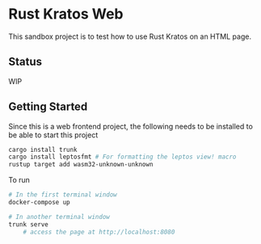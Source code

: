 # Rust Kratos Web

This sandbox project is to test how to use Rust Kratos on an HTML page.

## Status

WIP

## Getting Started

Since this is a web frontend project, the following needs to be installed to be
able to start this project

```bash
cargo install trunk
cargo install leptosfmt # For formatting the leptos view! macro
rustup target add wasm32-unknown-unknown
```

To run

```bash
# In the first terminal window
docker-compose up

# In another terminal window
trunk serve
    # access the page at http://localhost:8080
```
